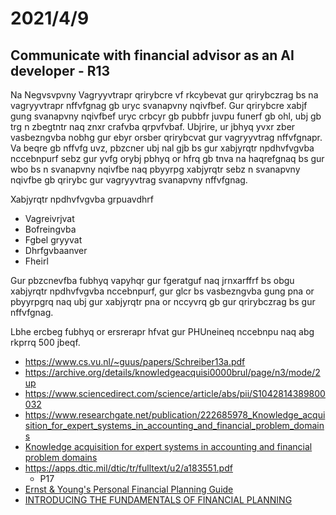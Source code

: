 # 2021/4/9

## Communicate with financial advisor as an AI developer - R13

Na Negvsvpvny Vagryyvtrapr qrirybcre vf rkcybevat gur qrirybczrag bs na vagryyvtrapr nffvfgnag gb uryc svanapvny nqivfbef.  Gur qrirybcre xabjf gung svanapvny nqivfbef uryc crbcyr gb pubbfr juvpu funerf gb ohl, ubj gb trg n zbegtntr naq znxr crafvba qrpvfvbaf. Ubjrire, ur jbhyq yvxr zber vasbezngvba nobhg gur ebyr orsber qrirybcvat gur vagryyvtrag nffvfgnapr.  Va beqre gb nffvfg uvz, pbzcner ubj nal gjb bs gur xabjyrqtr npdhvfvgvba nccebnpurf sebz gur yvfg orybj pbhyq or hfrq gb tnva na haqrefgnaq bs gur wbo bs n svanapvny nqivfbe naq pbyyrpg xabjyrqtr sebz n svanapvny nqivfbe gb qrirybc gur vagryyvtrag svanapvny nffvfgnag.  

Xabjyrqtr npdhvfvgvba grpuavdhrf 

- Vagreivrjvat 
- Bofreingvba
- Fgbel gryyvat
- Dhrfgvbaanver
- Fheirl


Gur pbzcnevfba fubhyq vapyhqr gur fgeratguf naq jrnxarffrf bs obgu xabjyrqtr npdhvfvgvba nccebnpurf, gur glcr bs vasbezngvba gung pna or pbyyrpgrq naq ubj gur xabjyrqtr pna or nccyvrq gb gur qrirybczrag bs gur nffvfgnag. 


Lbhe ercbeg fubhyq or ersrerapr hfvat gur PHUneineq nccebnpu naq abg rkprrq 500 jbeqf.

- https://www.cs.vu.nl/~guus/papers/Schreiber13a.pdf
- https://archive.org/details/knowledgeacquisi0000brul/page/n3/mode/2up
- https://www.sciencedirect.com/science/article/abs/pii/S1042814389800032
- https://www.researchgate.net/publication/222685978_Knowledge_acquisition_for_expert_systems_in_accounting_and_financial_problem_domains
- [Knowledge acquisition for expert systems in accounting and financial problem domains](https://sci-hub.se/https://www.sciencedirect.com/science/article/abs/pii/S0950705102000266?via%3Dihub)
- https://apps.dtic.mil/dtic/tr/fulltext/u2/a183551.pdf
  - P17
- [Ernst & Young's Personal Financial Planning Guide](https://notis-consulting.net/sites/default/files/Documents/Personal%20Financial%20Planning%20Guide.pdf)
- [INTRODUCING THE FUNDAMENTALS OF FINANCIAL PLANNING](https://www.raymondjames.com/theseilergroup/pdfs/fundamentals-of-financial-planning.pdf)